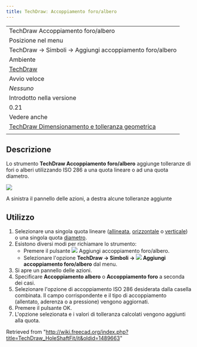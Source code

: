 ```yaml
---
title: TechDrawː Accoppiamento foro/albero
---
```

|  |
| --- |
| TechDraw Accoppiamento foro/albero |
| Posizione nel menu |
| TechDraw → Simboli → Aggiungi accoppiamento foro/albero |
| Ambiente |
| [TechDraw](/TechDraw_Workbench/it "TechDraw Workbench/it") |
| Avvio veloce |
| *Nessuno* |
| Introdotto nella versione |
| 0.21 |
| Vedere anche |
| [TechDraw Dimensionamento e tolleranza geometrica](/TechDraw_Geometric_dimensioning_and_tolerancing/it "TechDraw Geometric dimensioning and tolerancing/it") |
|  |

## Descrizione

Lo strumento **TechDraw Accoppiamento foro/albero** aggiunge tolleranze di fori o alberi utilizzando ISO 286 a una quota lineare o ad una quota diametro.

![](/images/TechDraw_HoleShaftFitExample.png)

A sinistra il pannello delle azioni, a destra alcune tolleranze aggiunte

## Utilizzo

1. Selezionare una singola quota lineare ([allineata](/TechDraw_LengthDimension/it "TechDraw LengthDimension/it"), [orizzontale](/TechDraw_HorizontalDimension/it "TechDraw HorizontalDimension/it") o [verticale](/TechDraw_VerticalDimension/it "TechDraw VerticalDimension/it")) o una singola quota [diametro](/TechDraw_DiameterDimension/it "TechDraw DiameterDimension/it").
2. Esistono diversi modi per richiamare lo strumento:
   * Premere il pulsante ![](/images/TechDraw_HoleShaftFit.svg) Aggiungi accoppiamento foro/albero.
   * Selezionare l'opzione **TechDraw → Simboli → ![](/images/TechDraw_HoleShaftFit.svg) Aggiungi accoppiamento foro/albero** dal menu.
3. Si apre un pannello delle azioni.
4. Specificare **Accoppiamento albero** o **Accoppiamento foro** a seconda dei casi.
5. Selezionare l'opzione di accoppiamento ISO 286 desiderata dalla casella combinata. Il campo corrispondente e il tipo di accoppiamento (allentato, aderenza o a pressione) vengono aggiornati.
6. Premere il pulsante OK.
7. L'opzione selezionata e i valori di tolleranza calcolati vengono aggiunti alla quota.

Retrieved from "<http://wiki.freecad.org/index.php?title=TechDraw_HoleShaftFit/it&oldid=1489663>"
